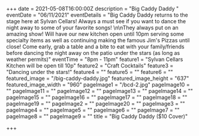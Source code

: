 +++
date = 2021-05-08T16:00:00Z
description = "Big Caddy Daddy "
eventDate = "06/11/2021"
eventDetails = "Big Caddy Daddy returns to the stage here at Sylvan Cellars! Always a must see if you want to dance the night away to some of your favorite songs! \n\nThey always put on an amazing show! Will have our new kitchen open until 10pm serving some specialty items as well as continuing making the famous Jim's Pizzas until close! Come early, grab a table and a bite to eat with your family/friends before dancing the night away on the patio under the stars (as long as weather permits)"
eventTime = "8pm - 11pm"
feature1 = "Sylvan Cellars Kitchen will be open till 10p"
feature2 = "Craft Cocktails"
feature3 = "Dancing under the stars!"
feature4 = ""
feature5 = ""
feature6 = ""
featured_image = "/big-caddy-daddy.jpg"
featured_image_height = "637"
featured_image_width = "960"
pageImage1 = "/bcd-2.jpg"
pageImage10 = ""
pageImage11 = ""
pageImage12 = ""
pageImage13 = ""
pageImage14 = ""
pageImage15 = ""
pageImage16 = ""
pageImage17 = ""
pageImage18 = ""
pageImage19 = ""
pageImage2 = ""
pageImage20 = ""
pageImage3 = ""
pageImage4 = ""
pageImage5 = ""
pageImage6 = ""
pageImage7 = ""
pageImage8 = ""
pageImage9 = ""
title = "Big Caddy Daddy ($10 Cover)"

+++
